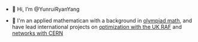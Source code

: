- 👋 Hi, I’m @YunruiRyanYang

- 👀 I'm an applied mathematican with a background in [olympiad math](https://en.wikipedia.org/wiki/Mathematical_Olympiad_Program), and have lead international projects on [optimization with the UK RAF](https://arxiv.org/abs/2210.16181) and [networks with CERN](https://dl.acm.org/doi/pdf/10.1145/3538401.3548550)

<!----
- 👀 I’m interested in mathematics and computer science.
- 🌱 I’m currently learning ...
- 💞️ I’m looking to collaborate on anything optimization theory related.
- 📫 How to reach me 

YunruiRyanYang/YunruiRyanYang is a ✨ special ✨ repository because its `README.md` (this file) appears on your GitHub profile.
You can click the Preview link to take a look at your changes.
--->
